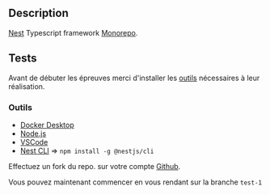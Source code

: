 ## Description

[Nest](https://github.com/nestjs/nest) Typescript framework [Monorepo](https://docs.nestjs.com/cli/overview).


## Tests

Avant de débuter les épreuves merci d'installer les [outils](#Outils) nécessaires à leur réalisation.

### Outils

* [Docker Desktop](https://www.docker.com/products/docker-desktop)
* [Node.js](https://nodejs.org/en/download/package-manager/)
* [VSCode](https://code.visualstudio.com/download)
* [Nest CLI](https://deploy-preview-1213--docs-nestjs.netlify.app/cli/overview) => `npm install -g @nestjs/cli`

Effectuez un fork du repo. sur votre compte [Github](https://github.com).

Vous pouvez maintenant commencer en vous rendant sur la branche `test-1`
